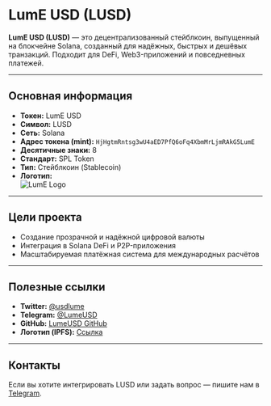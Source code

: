  # LumE USD (LUSD)

**LumE USD (LUSD)** — это децентрализованный стейблкоин, выпущенный на блокчейне Solana, созданный для надёжных, быстрых и дешёвых транзакций. Подходит для DeFi, Web3-приложений и повседневных платежей.

---

## Основная информация

- **Токен:** LumE USD  
- **Символ:** LUSD  
- **Сеть:** Solana  
- **Адрес токена (mint):** `HjHgtmRntsg3wU4aED7PfQ6oFq4XbmMrLjmRAkG5LumE`  
- **Десятичные знаки:** 8  
- **Стандарт:** SPL Token  
- **Тип:** Стейблкоин (Stablecoin)  
- **Логотип:**  
  ![LumE Logo](https://gateway.pinata.cloud/ipfs/bafybeifqn76mz2ctuzludo6uv4v5wm76zjc6oinfg7ez2sqpuk5ig6rzaa)

---

## Цели проекта

- Создание прозрачной и надёжной цифровой валюты
- Интеграция в Solana DeFi и P2P-приложения
- Масштабируемая платёжная система для международных расчётов

---

## Полезные ссылки

- **Twitter:** [@usdlume](https://x.com/usdlume?s=21)  
- **Telegram:** [@LumeUSD](https://t.me/LumeUSD)  
- **GitHub:** [LumeUSD GitHub](https://github.com/LumeUSD)  
- **Логотип (IPFS):** [Ссылка](https://gateway.pinata.cloud/ipfs/bafybeifqn76mz2ctuzludo6uv4v5wm76zjc6oinfg7ez2sqpuk5ig6rzaa)

---

## Контакты

Если вы хотите интегрировать LUSD или задать вопрос — пишите нам в [Telegram](https://t.me/LumeUSD).